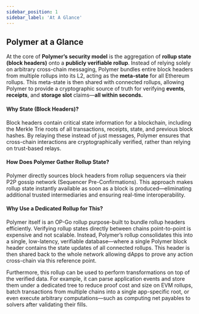 ```yaml
---
sidebar_position: 1
sidebar_label: 'At A Glance'
---
```


## Polymer at a Glance

At the core of **Polymer’s security model** is the aggregation of **rollup state (block headers)** onto a **publicly verifiable rollup**. Instead of relying solely on arbitrary cross-chain messaging, Polymer bundles entire block headers from multiple rollups into its L2, acting as the **meta-state** for all Ethereum rollups. This meta-state is then shared with connected rollups, allowing Polymer to provide a cryptographic source of truth for verifying **events**, **receipts**, and **storage slot** claims—**all within seconds.**

#### **Why State (Block Headers)?**

Block headers contain critical state information for a blockchain, including the Merkle Trie roots of all transactions, receipts, state, and previous block hashes. By relaying these instead of just messages, Polymer ensures that cross-chain interactions are cryptographically verified, rather than relying on trust-based relays.

#### **How Does Polymer Gather Rollup State?**

Polymer directly sources block headers from rollup sequencers via their P2P gossip network (Sequencer Pre-Confirmations). This approach makes rollup state instantly available as soon as a block is produced—eliminating additional trusted intermediaries and ensuring real-time interoperability.

#### **Why Use a Dedicated Rollup for This?**

Polymer itself is an OP-Go rollup purpose-built to bundle rollup headers efficiently. Verifying rollup states directly between chains point-to-point is expensive and not scalable. Instead, Polymer’s rollup consolidates this into a single, low-latency, verifiable database—where a single Polymer block header contains the state updates of all connected rollups. This header is then shared back to the whole network allowing dApps to prove any action cross-chain via this reference point.

Furthermore, this rollup can be used to perform transformations on top of the verified data. For example, it can parse application events and store them under a dedicated tree to reduce proof cost and size on EVM rollups, batch transactions from multiple chains into a single app-specific root, or even execute arbitrary computations—such as computing net payables to solvers after validating their fills. 

